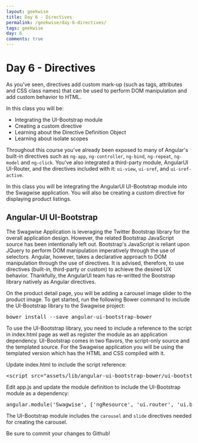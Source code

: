 ```yaml
---
layout: geekwise
title: Day 6 - Directives
permalink: /geekwise/day-6-directives/
tags: geekwise
day: 6
comments: true
---
```


<h1>Day 6 - Directives</h1>

<p>As you've seen, directives add custom mark-up (such as tags, attributes and CSS class names) that can be used to
    perform DOM manipulation and add custom behavior to HTML.</p>

<p>In this class you will be:</p>
<ul>
    <li>Integrating the UI-Bootstrap module</li>
    <li>Creating a custom directive</li>
    <li>Learning about the Directive Definition Object</li>
    <li>Learning about isolate scopes</li>
</ul>

<p>Throughout this course you've already been exposed to many of Angular's built-in directives such as
    <code>ng-app</code>, <code>ng-controller</code>, <code>ng-bind</code>, <code>ng-repeat</code>,
    <code>ng-model</code> and <code>ng-click</code>. You've also integrated a third-party module, AngularUI
    UI-Router, and the directives included with it: <code>ui-view</code>, <code>ui-sref</code>, and <code>ui-sref-active</code>.
</p> In this class you will be integrating the AngularUI UI-Bootstrap module into the Swagwise application. You will
also be creating a custom directive for displaying product listings.

<h2>Angular-UI UI-Bootstrap</h2>

<p>The Swagwise Application is leveraging the Twitter Bootstrap library for the overall application design. However,
    the
    related Bootstrap JavaScript source has been intentionally left out. Bootstrap's JavaScript is reliant upon
    JQuery
    to perform DOM manipulation imperatively through the use of selectors. Angular, however, takes a declarative
    approach to DOM manipulation through the use of directives. It is advised, therefore, to use directives
    (built-in,
    third-party or custom) to achieve the desired UX behavior. Thankfully, the AngularUI team has re-writted the
    Bootstrap library natively as Angular directives.</p>

<p>On the product detail page, you will be adding a carousel image slider to the product image. To get started, run
    the following Bower command to include the UI-Bootstrap library to the Swagwise project:</p>

<pre>
bower install --save angular-ui-bootstrap-bower
</pre>

<p>To use the UI-Bootstrap library, you need to include a reference to the script in index.html page as well as register the module as an application dependency. UI-Bootstrap comes in two flavors, the script-only source and the templated source. For the Swagwise application you will be using the templated version which has the HTML and CSS compiled with it.</p>

<p>Update index.html to include the script reference:</p>

<pre>
&lt;script src="assets/lib/angular-ui-bootstrap-bower/ui-bootstrap-tpls.min.js"&gt;&lt;/script&gt;
</pre>

<p>Edit app.js and update the module definition to include the UI-Bootstrap module as a dependency:</p>

<pre>
angular.module('Swagwise', ['ngResource', 'ui.router', <bold>'ui.bootstrap'</bold>]);
</pre>

<p>The UI-Bootstrap module includes the <code>carousel</code> and <code>slide</code> directives needed for creating the carousel. </p>

<div class="alert alert-info">
    <p>Be sure to commit your changes to Github!</p>
</div>
